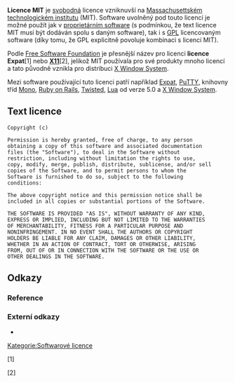 **Licence MIT** je [svobodná](svobodný_software "wikilink") licence vzniknuvší na [Massachusettském technologickém institutu](Massachusettský_technologický_institut "wikilink") (MIT). Software uvolněný pod touto licencí je možné použít jak v [proprietárním software](proprietární_software "wikilink") (s podmínkou, že text licence MIT musí být dodáván spolu s daným software), tak i s [GPL](GNU_General_Public_License "wikilink") licencovaným software (díky tomu, že GPL explicitně povoluje kombinaci s licencí MIT).

Podle [Free Software Foundation](Free_Software_Foundation "wikilink") je přesnější název pro licenci **licence Expat**[1] nebo **[X11](X11 "wikilink")**[2], jelikož MIT používala pro své produkty mnoho licencí a tato původně vznikla pro distribuci [X Window System](X_Window_System "wikilink").

Mezi software používající tuto licenci patří například [Expat](Expat "wikilink"), [PuTTY](PuTTY "wikilink"), knihovny tříd [Mono](Mono_(platforma) "wikilink"), [Ruby on Rails](Ruby_on_Rails "wikilink"), [Twisted](Twisted_(software) "wikilink"), [Lua](Lua "wikilink") od verze 5.0 a [X Window System](X_Window_System "wikilink").

## Text licence

`Copyright (c) `<year>` `<copyright holders>  
  
`Permission is hereby granted, free of charge, to any person`  
`obtaining a copy of this software and associated documentation`  
`files (the "Software"), to deal in the Software without`  
`restriction, including without limitation the rights to use,`  
`copy, modify, merge, publish, distribute, sublicense, and/or sell`  
`copies of the Software, and to permit persons to whom the`  
`Software is furnished to do so, subject to the following`  
`conditions:`  
  
`The above copyright notice and this permission notice shall be`  
`included in all copies or substantial portions of the Software.`  
  
`THE SOFTWARE IS PROVIDED "AS IS", WITHOUT WARRANTY OF ANY KIND,`  
`EXPRESS OR IMPLIED, INCLUDING BUT NOT LIMITED TO THE WARRANTIES`  
`OF MERCHANTABILITY, FITNESS FOR A PARTICULAR PURPOSE AND`  
`NONINFRINGEMENT. IN NO EVENT SHALL THE AUTHORS OR COPYRIGHT`  
`HOLDERS BE LIABLE FOR ANY CLAIM, DAMAGES OR OTHER LIABILITY,`  
`WHETHER IN AN ACTION OF CONTRACT, TORT OR OTHERWISE, ARISING`  
`FROM, OUT OF OR IN CONNECTION WITH THE SOFTWARE OR THE USE OR`  
`OTHER DEALINGS IN THE SOFTWARE.`

## Odkazy

### Reference

<references />

### Externí odkazy

-   

[Kategorie:Softwarové licence](Kategorie:Softwarové_licence "wikilink")

[1]

[2]
